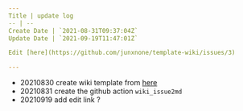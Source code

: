 ```yaml
---
Title | update log
-- | --
Create Date | `2021-08-31T09:37:04Z`
Update Date | `2021-09-19T11:47:01Z`

Edit [here](https://github.com/junxnone/template-wiki/issues/3)

---
```

- 20210830  create wiki template from [here]()
- 20210831 create the github action `wiki_issue2md`
- 20210919 add edit link ?
